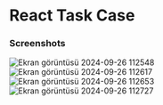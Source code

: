 # React Task Case

### Screenshots
![Ekran görüntüsü 2024-09-26 112548](https://github.com/user-attachments/assets/986ec40b-cc5f-4873-b33d-abf683ba666f)
![Ekran görüntüsü 2024-09-26 112617](https://github.com/user-attachments/assets/48480bf9-b9fa-4127-a32f-b0ffae287609)
![Ekran görüntüsü 2024-09-26 112653](https://github.com/user-attachments/assets/0277d232-188a-4ba8-9674-c65692976f3f)
![Ekran görüntüsü 2024-09-26 112727](https://github.com/user-attachments/assets/2a103435-44b0-4dda-810d-f8211ae569e8)
